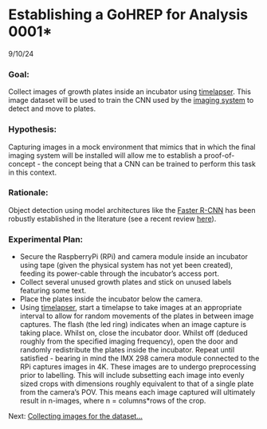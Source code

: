 # Establishing a GoHREP for Analysis 0001\*

9/10/24

### Goal: 

Collect images of growth plates inside an incubator using
[timelapser](https://github.com/SamuelClucas/SC_TSL_09092024_timelapser).
This image dataset will be used to train the CNN used by the [imaging
system](https://github.com/SamuelClucas/SC_TSL_06082024_imaging_system_design)
to detect and move to plates.  

### Hypothesis: 

Capturing images in a mock environment that mimics that in which the
final imaging system will be installed will allow me to establish a
proof-of-concept - the concept being that a CNN can be trained to
perform this task in this context.  

### Rationale: 

Object detection using model architectures like the [Faster
R-CNN](https://arxiv.org/pdf/1506.01497) has been robustly established
in the literature (see a recent review
[here](https://www.sciencedirect.com/science/article/pii/S1051200422004298)).  

### Experimental Plan: 

- Secure the RaspberryPi (RPi) and camera module inside an incubator
  using tape (given the physical system has not yet been created),
  feeding its power-cable through the incubator’s access port.  
- Collect several unused growth plates and stick on unused labels
  featuring some text.  
- Place the plates inside the incubator below the camera.  
- Using
  [timelapser](https://github.com/SamuelClucas/SC_TSL_09092024_timelapser),
  start a timelapse to take images at an appropriate interval to allow
  for random movements of the plates in between image captures. The
  flash (the led ring) indicates when an image capture is taking place.
  Whilst on, close the incubator door. Whilst off (deduced roughly from
  the specified imaging frequency), open the door and randomly
  redistribute the plates inside the incubator. Repeat until satisfied -
  bearing in mind the IMX 298 camera module connected to the RPi
  captures images in 4K. These images are to undergo preprocessing prior
  to labelling. This will include subsetting each image into evenly
  sized crops with dimensions roughly equivalent to that of a single
  plate from the camera’s POV. This means each image captured will
  ultimately result in n-images, where n = columns\*rows of the crop.  

Next: [Collecting images for the dataset…](01_image_collection.md)
